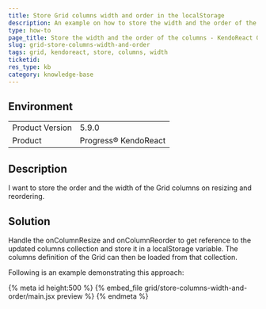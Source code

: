 ```yaml
---
title: Store Grid columns width and order in the localStorage
description: An example on how to store the width and the order of the Grid columns.
type: how-to
page_title: Store the width and the order of the columns - KendoReact Grid
slug: grid-store-columns-width-and-order
tags: grid, kendoreact, store, columns, width
ticketid: 
res_type: kb
category: knowledge-base
---
```


## Environment

<table>
    <tbody>
	    <tr>
	    	<td>Product Version</td>
	    	<td>5.9.0</td>
	    </tr>
	    <tr>
	    	<td>Product</td>
	    	<td>Progress® KendoReact</td>
	    </tr>
    </tbody>
</table>


## Description

I want to store the order and the width of the Grid columns on resizing and reordering. 

## Solution

Handle the onColumnResize and onColumnReorder to get reference to the updated columns collection and store it in a localStorage variable. The columns definition of the Grid can then be loaded from that collection. 

Following is an example demonstrating this approach:
 

{% meta id height:500 %}
{% embed_file grid/store-columns-width-and-order/main.jsx preview %}
{% endmeta %}
